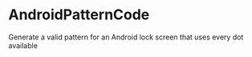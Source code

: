 # AndroidPatternCode
Generate a valid pattern for an Android lock screen that uses every dot available
